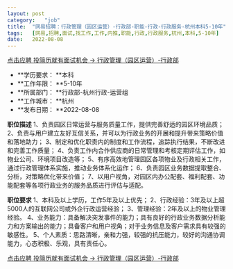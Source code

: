 ```yaml
---
layout:	post
category:	"job"
title:	"网易招聘：行政管理（园区运营）-行政部-职能-行政-行政服务-杭州本科5-10年"
tags:	[网易,招聘,面试,找工作,工作,内推,职能,行政,行政服务,杭州,本科,5-10年]
date:	2022-08-08
---
```


[点击应聘 投简历就有面试机会 -> 行政管理（园区运营）-行政部](http://mobile.bole.netease.com/bole/boleDetail?id=39461&employeeId=346f03c3cda5f04c&key=all)



- **学历要求： **本科
- **工作年限： **5-10年
- **所属部门： **行政部-杭州行政-运营组
- **工作城市： **杭州
- **发布日期： **2022-08-08



**职位描述**
1、负责园区日常运营与服务质量工作，提供完善舒适的园区环境品质； 
2、负责与用户建立友好互信关系，并可以为行政业务的开展和提升带来策略价值和落地助力；
3、制定和优化职责内的制度和工作流程，追踪执行结果，不断改进和完善工作质量； 
4、负责工作内合作供应商的日常管理和考核定期评估工作，如物业公司、环境项目改造等； 
5、有序高效地管理园区各项物业及行政相关工作，通过行政管理体系实施，推动业务体系化运作； 
6、负责园区业务数据提取整合、分析，对策略优化带来价值； 
7、以用户视角，对园区内办公配套、福利配套、功能配套等各项行政业务的服务品质进行评估与适配。



**职位要求**
1、本科及以上学历，工作5年及以上优先；
2、行政经验：3年及以上超5000人的互联网公司或外企行政运营经验；
3、管理经验：2年及以上的物业管理经验。 
4、业务能力：具备解决突发事件的能力；具有良好的行政业务数据分析能力和方案输出的能力；具备客户和用户视角；对于业务信息及客户需求具有较强的敏感性。
5、个人素质：思路清晰，亲和力强，较强的抗压能力，较好的沟通协调能力，心态积极、乐观，具有责任心。



[点击应聘 投简历就有面试机会 -> 行政管理（园区运营）-行政部](http://mobile.bole.netease.com/bole/boleDetail?id=39461&employeeId=346f03c3cda5f04c&key=all)